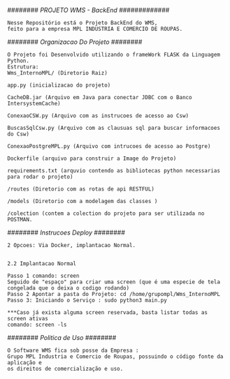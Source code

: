 ######## *PROJETO WMS - BackEnd* #############
    
    Nesse Repositório está o Projeto BackEnd do WMS,
    feito para a empresa MPL INDUSTRIA E COMERCIO DE ROUPAS.



######## *Organizacao Do Projeto* ########

    O Projeto foi Desenvolvido utilizando o frameWork FLASK da Linguagem Python.
    Estrutura: 
    Wms_InternoMPL/ (Diretorio Raiz)
    
    app.py (inicializacao do projeto)
    
    CacheDB.jar (Arquivo em Java para conectar JDBC com o Banco IntersystemCache)
    
    ConexaoCSW.py (Arquivo com as instrucoes de acesso ao Csw)

    BuscasSqlCsw.py (Arquivo com as clausuas sql para buscar informacoes do Csw)
    
    ConexaoPostgreMPL.py (Arquivo com intrucoes de acesso ao Postgre)

    Dockerfile (arquivo para construir a Image do Projeto)

    requirements.txt (arquvio contendo as bibliotecas python necessarias para rodar o projeto)

    /routes (Diretorio com as rotas de api RESTFUL)

    /models (Diretorio com a modelagem das classes )

    /colection (contem a colection do projeto para ser utilizada no POSTMAN.

    
######## *Instrucoes Deploy* ########

    2 Opcoes: Via Docker, implantacao Normal.
    
    
    2.2 Implantacao Normal
    
    Passo 1 comando: screen
    Seguido de "espaço" para criar uma screen (que é uma especie de tela congelada que o deixa o codigo rodando) 
    Passo 2 Apontar a pasta do Projeto: cd /home/grupompl/Wms_InternoMPL 
    Passo 3: Iniciando o Serviço : sudo python3 main.py 

    ***Caso já exista alguma screen reservada, basta listar todas as screen ativas
    comando: screen -ls

######## *Politica de Uso* ########

    O Software WMS fica sob posse da Empresa :
    Grupo MPL Industria e Comercio de Roupas, possuindo o código fonte da aplicação e
    os direitos de comercialização e uso.

    
    
